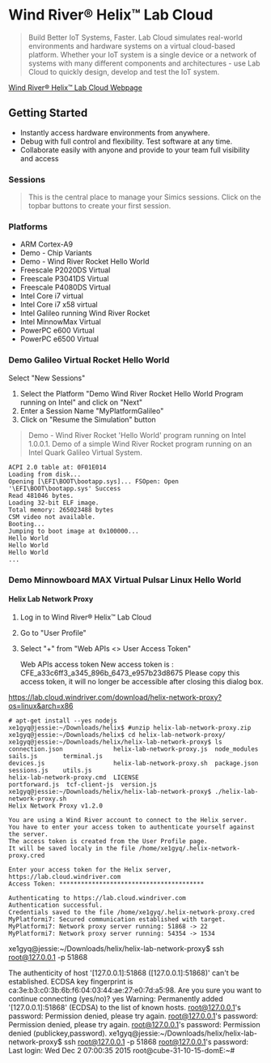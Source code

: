 Wind River® Helix™ Lab Cloud
==

> Build Better IoT Systems, Faster. Lab Cloud simulates real-world environments and hardware systems on a virtual cloud-based platform. Whether your IoT system is a single device or a network of systems with many different components and architectures - use Lab Cloud to quickly design, develop and test the IoT system.

[Wind River® Helix™ Lab Cloud Webpage](https://lab.cloud.windriver.com/)

## Getting Started

- Instantly access hardware environments from anywhere.
- Debug with full control and flexibility. Test software at any time.
- Collaborate easily with anyone and provide to your team full visibility and access

### Sessions

> This is the central place to manage your Simics sessions. Click on the topbar buttons to create your first session.

### Platforms

- ARM Cortex-A9
- Demo - Chip Variants
- Demo - Wind River Rocket Hello World
- Freescale P2020DS Virtual
- Freescale P3041DS Virtual
- Freescale P4080DS Virtual 
- Intel Core i7 virtual
- Intel Core i7 x58 virtual
- Intel Galileo running Wind River Rocket
- Intel MinnowMax Virtual
- PowerPC e600 Virtual
- PowerPC e6500 Virtual

### Demo Galileo Virtual Rocket Hello World

Select "New Sessions"

1. Select the Platform "Demo Wind River Rocket Hello World Program running on Intel" and click on "Next"
2. Enter a Session Name "MyPlatformGalileo"
3. Click on "Resume the Simulation" button

> Demo - Wind River Rocket 'Hello World' program running on Intel 1.0.0.1. Demo of a simple Wind River Rocket program running on an Intel Quark Galileo Virtual System.

    ACPI 2.0 table at: 0F01E014                       
    Loading from disk...   
    Opening [\EFI\BOOT\bootapp.sys]... FSOpen: Open '\EFI\BOOT\bootapp.sys' Success
    Read 481046 bytes.
    Loading 32-bit ELF image.
    Total memory: 265023488 bytes
    CSM video not available.                       
    Booting...        
    Jumping to boot image at 0x100000...
    Hello World
    Hello World
    Hello World
    ...

### Demo Minnowboard MAX Virtual Pulsar Linux Hello World

#### Helix Lab Network Proxy

1. Log in to Wind River® Helix™ Lab Cloud
2. Go to "User Profile"
3. Select "+" from "Web APIs <> User Access Token"

    Web APIs access token
    New access token is : 
    CFE_a33c6ff3_a345_896b_6473_e957b23d8675
    Please copy this access token, it will no longer be accessible after closing this dialog box.
    
https://lab.cloud.windriver.com/download/helix-network-proxy?os=linux&arch=x86

    # apt-get install --yes nodejs
    xe1gyq@jessie:~/Downloads/helix$ #unzip helix-lab-network-proxy.zip 
    xe1gyq@jessie:~/Downloads/helix$ cd helix-lab-network-proxy/
    xe1gyq@jessie:~/Downloads/helix/helix-lab-network-proxy$ ls
    connection.json              helix-lab-network-proxy.js  node_modules    sails.js       terminal.js
    devices.js                   helix-lab-network-proxy.sh  package.json    sessions.js    utils.js
    helix-lab-network-proxy.cmd  LICENSE                     portforward.js  tcf-client-js  version.js
    xe1gyq@jessie:~/Downloads/helix/helix-lab-network-proxy$ ./helix-lab-network-proxy.sh 
    Helix Network Proxy v1.2.0
    
    You are using a Wind River account to connect to the Helix server.
    You have to enter your access token to authenticate yourself against the server.
    The access token is created from the User Profile page.
    It will be saved localy in the file /home/xe1gyq/.helix-network-proxy.cred
    
    Enter your access token for the Helix server, https://lab.cloud.windriver.com
    Access Token: ****************************************
    
    Authenticating to https://lab.cloud.windriver.com
    Authentication successful.
    Credentials saved to the file /home/xe1gyq/.helix-network-proxy.cred
    MyPlatformi7: Secured communication established with target.
    MyPlatformi7: Network proxy server running: 51868 -> 22
    MyPlatformi7: Network proxy server running: 54354 -> 1534


xe1gyq@jessie:~/Downloads/helix/helix-lab-network-proxy$ ssh root@127.0.0.1 -p 51868

The authenticity of host '[127.0.0.1]:51868 ([127.0.0.1]:51868)' can't be established.
ECDSA key fingerprint is ca:3e:b3:c0:3b:6b:f6:04:03:44:ae:27:e0:7d:a5:98.
Are you sure you want to continue connecting (yes/no)? yes
Warning: Permanently added '[127.0.0.1]:51868' (ECDSA) to the list of known hosts.
root@127.0.0.1's password: 
Permission denied, please try again.
root@127.0.0.1's password: 
Permission denied, please try again.
root@127.0.0.1's password: 
Permission denied (publickey,password).
xe1gyq@jessie:~/Downloads/helix/helix-lab-network-proxy$ ssh root@127.0.0.1 -p 51868
root@127.0.0.1's password: 
Last login: Wed Dec  2 07:00:35 2015
root@cube-31-10-15-domE:~# 
